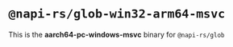 # `@napi-rs/glob-win32-arm64-msvc`

This is the **aarch64-pc-windows-msvc** binary for `@napi-rs/glob`
